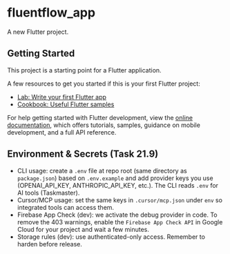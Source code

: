# fluentflow_app

A new Flutter project.

## Getting Started

This project is a starting point for a Flutter application.

A few resources to get you started if this is your first Flutter project:

- [Lab: Write your first Flutter app](https://docs.flutter.dev/get-started/codelab)
- [Cookbook: Useful Flutter samples](https://docs.flutter.dev/cookbook)

For help getting started with Flutter development, view the
[online documentation](https://docs.flutter.dev/), which offers tutorials,
samples, guidance on mobile development, and a full API reference.

## Environment & Secrets (Task 21.9)

- CLI usage: create a `.env` file at repo root (same directory as `package.json`) based on `.env.example` and add provider keys you use (OPENAI_API_KEY, ANTHROPIC_API_KEY, etc.). The CLI reads `.env` for AI tools (Taskmaster).
- Cursor/MCP usage: set the same keys in `.cursor/mcp.json` under `env` so integrated tools can access them.
- Firebase App Check (dev): we activate the debug provider in code. To remove the 403 warnings, enable the `Firebase App Check API` in Google Cloud for your project and wait a few minutes.
- Storage rules (dev): use authenticated-only access. Remember to harden before release.